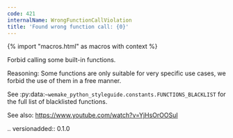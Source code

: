 ```yaml
---
code: 421
internalName: WrongFunctionCallViolation
title: 'Found wrong function call: {0}'
---
```


{% import "macros.html" as macros with context %}

Forbid calling some built-in functions.

Reasoning: Some functions are only suitable for very specific use cases,
we forbid the use of them in a free manner.

See :py:data:`~wemake_python_styleguide.constants.FUNCTIONS_BLACKLIST`
for the full list of blacklisted functions.

See also: https://www.youtube.com/watch?v=YjHsOrOOSuI

.. versionadded:: 0.1.0